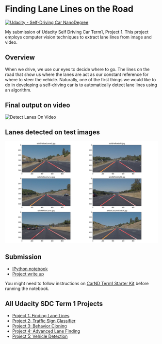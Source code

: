 # Finding Lane Lines on the Road
[![Udacity - Self-Driving Car NanoDegree](https://s3.amazonaws.com/udacity-sdc/github/shield-carnd.svg)](http://www.udacity.com/drive)

My submission of Udacity Self Driving Car Term1, Project 1. This project employs computer vision techniques to extract lane lines from image and video.

## Overview

When we drive, we use our eyes to decide where to go.  The lines on the road that show us where the lanes are act as our constant reference for where to steer the vehicle.  Naturally, one of the first things we would like to do in developing a self-driving car is to automatically detect lane lines using an algorithm.


## Final output on video

<img src="solidWhiteRight.gif" alt="Detect Lanes On Video" />

## Lanes detected on test images

<img src="image_outputs.png" alt="Output" />


## Submission

- [IPython notebook](P1.ipynb)
- [Project write up](writeup_khanh_nguyen.md)

You might need to follow instructions on [CarND Term1 Starter Kit](https://github.com/udacity/CarND-Term1-Starter-Kit/blob/master/README.md) before running the notebook.

All Udacity SDC Term 1 Projects
---

- [Project 1: Finding Lane Lines](https://github.com/knguyen0105/CarND-LaneLines-P1)
- [Project 2: Traffic Sign Classifier](https://github.com/knguyen0105/CarND-Traffic-Sign-Classifier)
- [Project 3: Behavior Cloning ](https://github.com/knguyen0105/CarND-Behavioral-Cloning-P3v)
- [Project 4: Advanced Lane Finding ](https://github.com/knguyen0105/CarND-Advanced-Lane-Lines)
- [Project 5: Vehicle Detection](https://github.com/knguyen0105/CarND-Vehicle-Detection)
